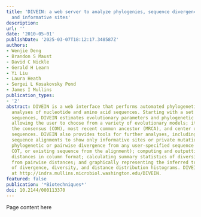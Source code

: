 ```yaml
---
title: 'DIVEIN: a web server to analyze phylogenies, sequence divergence, diversity,
  and informative sites'
description:
url: ''
date: '2010-05-01'
publishDate: '2025-03-07T18:12:17.348587Z'
authors:
- Wenjie Deng
- Brandon S Maust
- David C Nickle
- Gerald H Learn
- Yi Liu
- Laura Heath
- Sergei L Kosakovsky Pond
- James I Mullins
publication_types:
- '2'
abstract: DIVEIN is a web interface that performs automated phylogenetic and other
  analyses of nucleotide and amino acid sequences. Starting with a set of aligned
  sequences, DIVEIN estimates evolutionary parameters and phylogenetic trees while
  allowing the user to choose from a variety of evolutionary models; it then reconstructs
  the consensus (CON), most recent common ancestor (MRCA), and center of tree (COT)
  sequences. DIVEIN also provides tools for further analyses, including condensing
  sequence alignments to show only informative sites or private mutations; computing
  phylogenetic or pairwise divergence from any user-specified sequence (CON, MRCA,
  COT, or existing sequence from the alignment); computing and outputting all genetic
  distances in column format; calculating summary statistics of diversity and divergence
  from pairwise distances; and graphically representing the inferred tree and plots
  of divergence, diversity, and distance distribution histograms. DIVEIN is available
  at http://indra.mullins.microbiol.washington.edu/DIVEIN.
featured: false
publication: '*Biotechniques*'
doi: 10.2144/000113370
---
```


Page content here